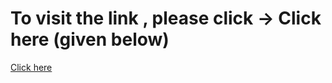 # To visit the link , please click -> Click here (given below)

<a href="https://cryptolist-100.netlify.app/">Click here</a>

